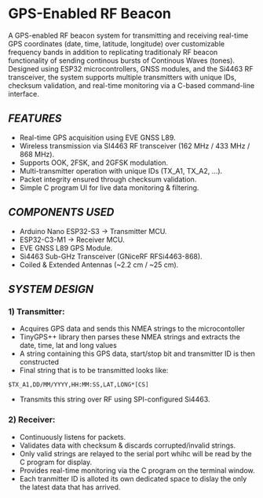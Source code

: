 # GPS-Enabled RF Beacon

A GPS-enabled RF beacon system for transmitting and receiving real-time GPS coordinates (date, time, latitude, longitude) over customizable frequency bands in addition to replicating traditionaly RF beacon functionality of sending continous bursts of Continous Waves (tones). Designed using ESP32 microcontrollers, GNSS modules, and the Si4463 RF transceiver, the system supports multiple transmitters with unique IDs, checksum validation, and real-time monitoring via a C-based command-line interface.



## *FEATURES* 
- Real-time GPS acquisition using EVE GNSS L89.
- Wireless transmission via SI4463 RF transceiver (162 MHz / 433 MHz / 868 MHz).
- Supports OOK, 2FSK, and 2GFSK modulation.
- Multi-transmitter operation with unique IDs (TX_A1, TX_A2, …).
- Packet integrity ensured through checksum validation.
- Simple C program UI for live data monitoring & filtering.



## *COMPONENTS USED*
- Arduino Nano ESP32-S3 → Transmitter MCU.
- ESP32-C3-M1 → Receiver MCU.
- EVE GNSS L89 GPS Module.
- Si4463 Sub-GHz Transceiver (GNiceRF RFSi4463-868).
- Coiled & Extended Antennas (~2.2 cm / ~25 cm).



## *SYSTEM DESIGN*
### 1) Transmitter:
- Acquires GPS data and sends this NMEA strings to the microcontoller
- TinyGPS++ library then parses these NMEA strings and extracts the date, time, lat and long values
- A string containing this GPS data, start/stop bit and transmitter ID is then constructed 
- Final string that is to be transmitted looks like:
```
$TX_A1,DD/MM/YYYY,HH:MM:SS,LAT,LONG*[CS]
```
- Transmits this string over RF using SPI-configured Si4463.
### 2) Receiver:
- Continuously listens for packets.
- Validates data with checksum & discards corrupted/invalid strings.
- Only valid strings are relayed to the serial port whihc will be read by the C program for display.
- Provides real-time monitoring via the C program on the terminal window.
- Each tranmitter ID is alloted its own dedicated space to dislay the only the latest data that has arrived.
